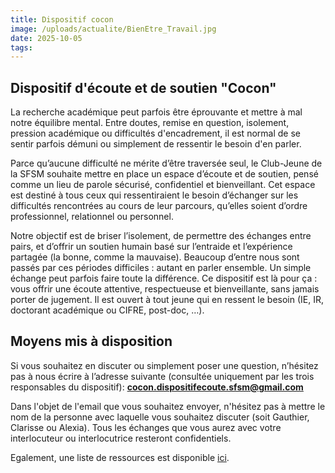 ```yaml
---
title: Dispositif cocon
image: /uploads/actualite/BienEtre_Travail.jpg
date: 2025-10-05
tags: 
--- 
```


## Dispositif d'écoute et de soutien "Cocon"
La recherche académique peut parfois être éprouvante et mettre à mal notre équilibre mental. Entre doutes, remise en question, isolement, pression académique ou difficultés d'encadrement, il est normal de se sentir parfois démuni ou simplement de ressentir le besoin d'en parler.

Parce qu’aucune difficulté ne mérite d’être traversée seul, le Club-Jeune de la SFSM souhaite mettre en place un espace d’écoute et de soutien, pensé comme un lieu de parole sécurisé, confidentiel et bienveillant. Cet espace est destiné à tous ceux qui ressentiraient le besoin d’échanger sur les difficultés rencontrées au cours de leur parcours, qu’elles soient d’ordre professionnel, relationnel ou personnel.

Notre objectif est de briser l’isolement, de permettre des échanges entre pairs, et d’offrir un soutien humain basé sur l’entraide et l’expérience partagée (la bonne, comme la mauvaise). Beaucoup d’entre nous sont passés par ces périodes difficiles : autant en parler ensemble. Un simple échange peut parfois faire toute la différence. Ce dispositif est là pour ça : vous offrir une écoute attentive, respectueuse et bienveillante, sans jamais porter de jugement. Il est ouvert à tout jeune qui en ressent le besoin (IE, IR, doctorant académique ou CIFRE, post-doc, …).

## Moyens mis à disposition

Si vous souhaitez en discuter ou simplement poser une question, n’hésitez pas à nous écrire à l’adresse suivante (consultée uniquement par les trois responsables du dispositif): **cocon.dispositifecoute.sfsm@gmail.com**

Dans l'objet de l'email que vous souhaitez envoyer, n'hésitez pas à mettre le nom de la personne avec laquelle vous souhaitez discuter (soit Gauthier, Clarisse ou Alexia). Tous les échanges que vous aurez avec votre interlocuteur ou interlocutrice resteront confidentiels. 

Egalement, une liste de ressources est disponible [ici](uploads/pdf/Liste_ressources_CJSM.pdf).
